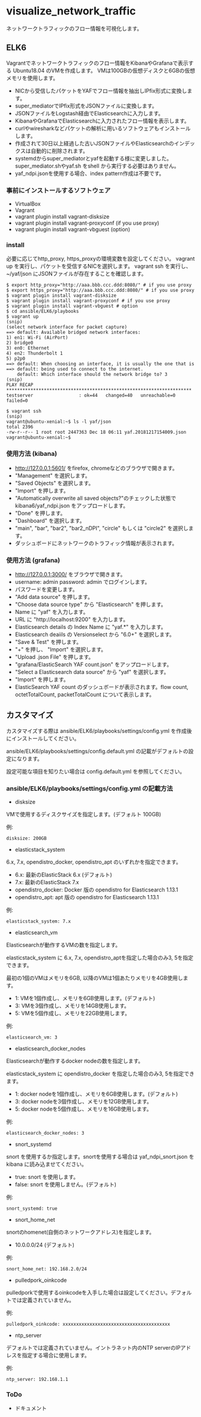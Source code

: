 # visualize_network_traffic
ネットワークトラフィックのフロー情報を可視化します。

## ELK6
Vagrantでネットワークトラフィックのフロー情報をKibanaやGrafanaで表示する Ubuntu18.04 のVMを作成します。
VMは100GBの仮想ディスクと6GBの仮想メモリを使用します。
* NICから受信したパケットをYAFでフロー情報を抽出しIPfix形式に変換します。
* super_mediatorでIPfix形式をJSONファイルに変換します。
* JSONファイルをLogstash経由でElasticsearchに入力します。
* KibanaやGrafanaでElasticsearchに入力されたフロー情報を表示します。
* curlやwiresharkなどパケットの解析に用いるソフトウェアもインストールします。
* 作成されて30日以上経過した古いJSONファイルやElasticsearchのインデックスは自動的に削除されます。
* systemdからsuper_mediatorとyafを起動する様に変更しました。super_mediator.shやyaf.sh をshell から実行する必要はありません。
* yaf_ndpi.jsonを使用する場合、index pattern作成は不要です。
### 事前にインストールするソフトウェア
* VirtualBox
* Vagrant
* vagrant plugin install vagrant-disksize
* vagrant plugin install vagrant-proxyconf (if you use proxy)
* vagrant plugin install vagrant-vbguest (option)

### install
必要に応じてhttp_proxy, https_proxyの環境変数を設定してください。
vagrant up を実行し、パケットを受信するNICを選択します。
vagrant ssh を実行し、~/yaf/json にJSONファイルが存在することを確認します。

    $ export http_proxy="http://aaa.bbb.ccc.ddd:8080/" # if you use proxy
    $ export https_proxy="http://aaa.bbb.ccc.ddd:8080/" # if you use proxy
    $ vagrant plugin install vagrant-disksize
    $ vagrant plugin install vagrant-proxyconf # if you use proxy
    $ vagrant plugin install vagrant-vbguest # option
    $ cd ansible/ELK6/playbooks
    $ vagrant up
    (snip)
    (select network interface for packet capture)
    ==> default: Available bridged network interfaces:
    1) en1: Wi-Fi (AirPort)
    2) bridge0
    3) en0: Ethernet
    4) en2: Thunderbolt 1
    5) p2p0
    ==> default: When choosing an interface, it is usually the one that is
    ==> default: being used to connect to the internet.
        default: Which interface should the network bridge to? 3
    (snip)
    PLAY RECAP *********************************************************************
    testserver                 : ok=44   changed=40   unreachable=0    failed=0       
    
    $ vagrant ssh
    (snip)
    vagrant@ubuntu-xenial:~$ ls -l yaf/json
    total 2396
    -rw-r--r-- 1 root root 2447363 Dec 18 06:11 yaf.20181217154009.json
    vagrant@ubuntu-xenial:~$ 
    
### 使用方法 (kibana)
- http://127.0.0.1:5601/ をfirefox, chromeなどのブラウザで開きます。
- "Management" を選択します。
- "Saved Objects" を選択します。
- "Import" を押します。
- "Automatically overwrite all saved objects?"のチェックした状態で kibana6/yaf_ndpi.json をアップロードします。
- "Done" を押します。
- "Dashboard" を選択します。
- "main", "bar", "bar2", "bar2_nDPI", "circle" もしくは "circle2" を選択します。
- ダッシュボードにネットワークのトラフィック情報が表示されます。

### 使用方法 (grafana)
- http://127.0.0.1:3000/ をブラウザで開きます。
- username: admin password: admin でログインします。
- パスワードを変更します。
- "Add data source" を押します。
- "Choose data source type" から "Elasticsearch" を押します。
- Name に "yaf" を入力します。
- URL に "http://localhost:9200" を入力します。
- Elasticsearch details の Index Name に "yaf.*" を入力します。
- Elasticsearch deaiils の Versionselect から "6.0+" を選択します。
- "Save & Test" を押します。
- "+" を押し、 "Import" を選択します。
- "Upload .json File" を押します。
- "grafana/ElasticSearch YAF count.json" をアップロードします。
- "Select a Elasticsearch data source" から "yaf" を選択します。
- "Import" を押します。
- ElasticSearch YAF count のダッシュボードが表示されます。flow count, octetTotalCount, packetTotalCount について表示します。

## カスタマイズ
カスタマイズする際は
ansible/ELK6/playbooks/settings/config.yml
を作成後にインストールしてください。

ansible/ELK6/playbooks/settings/config.default.yml
の記載がデフォルトの設定になります。


設定可能な項目を知りたい場合は config.default.yml を参照してください。

### ansible/ELK6/playbooks/settings/config.yml の記載方法

- disksize

VMで使用するディスクサイズを指定します。(デフォルト 100GB)

例:

    disksize: 200GB

- elasticstack_system

6.x, 7.x, opendistro_docker, opendistro_apt のいずれかを指定できます。
  - 6.x: 最新のElasticStack 6.x (デフォルト)
  - 7.x: 最新のElasticStack 7.x
  - opendistro_docker: Docker 版の opendistro for Elasticsearch 1.13.1
  - opendistro_apt: apt 版の opendistro for Elasticsearch 1.13.1

例:

    elasticstack_system: 7.x

- elasticsearch_vm

Elasticsearchが動作するVMの数を指定します。

elasticstack_system に 6.x, 7.x, opendistro_aptを指定した場合のみ3, 5を指定できます。

最初の1個のVMはメモリを6GB, 以降のVMは1個あたりメモリを4GB使用します。
  - 1: VMを1個作成し、メモリを6GB使用します。(デフォルト)
  - 3: VMを3個作成し、メモリを14GB使用します。
  - 5: VMを5個作成し、メモリを22GB使用します。

例:

    elasticsearch_vm: 3

- elasticsearch_docker_nodes

Elasticsearchが動作するdocker nodeの数を指定します。

elasticstack_system に opendistro_docker を指定した場合のみ3, 5を指定できます。

  - 1: docker nodeを1個作成し、メモリを6GB使用します。(デフォルト)
  - 3: docker nodeを3個作成し、メモリを12GB使用します。
  - 5: docker nodeを5個作成し、メモリを16GB使用します。

例:

    elasticsearch_docker_nodes: 3

- snort_systemd

snort を使用するか指定します。snortを使用する場合は yaf_ndpi_snort.json を kibana に読み込ませてください。

  - true: snort を使用します。
  - false: snort を使用しません。(デフォルト)

例:

    snort_systemd: true

- snort_home_net

snortのhomenet(自側のネットワークアドレス)を指定します。

  - 10.0.0.0/24 (デフォルト)

例:

    snort_home_net: 192.168.2.0/24

- pulledpork_oinkcode

pulledporkで使用するoinkcodeを入手した場合は設定してください。デフォルトでは定義されていません。

例:

    pulledpork_oinkcode: xxxxxxxxxxxxxxxxxxxxxxxxxxxxxxxxxxxxxxxx

- ntp_server

デフォルトでは定義されていません。イントラネット内のNTP serverのIPアドレスを指定する場合に使用します。

例:

    ntp_server: 192.168.1.1

### ToDo
- ドキュメント
